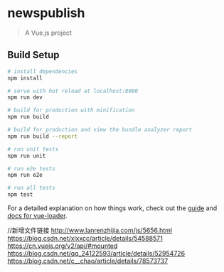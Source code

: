 # newspublish

> A Vue.js project

## Build Setup

``` bash
# install dependencies
npm install

# serve with hot reload at localhost:8080
npm run dev

# build for production with minification
npm run build

# build for production and view the bundle analyzer report
npm run build --report

# run unit tests
npm run unit

# run e2e tests
npm run e2e

# run all tests
npm test
```

For a detailed explanation on how things work, check out the [guide](http://vuejs-templates.github.io/webpack/) and [docs for vue-loader](http://vuejs.github.io/vue-loader).

//新增文件链接
http://www.lanrenzhijia.com/js/5656.html
https://blog.csdn.net/xlxxcc/article/details/54588571
https://cn.vuejs.org/v2/api/#mounted
https://blog.csdn.net/qq_24122593/article/details/52954726
https://blog.csdn.net/c__chao/article/details/78573737
